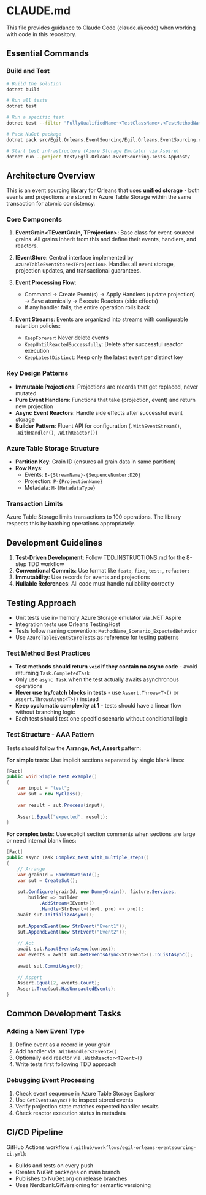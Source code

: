 # CLAUDE.md

This file provides guidance to Claude Code (claude.ai/code) when working with code in this repository.

## Essential Commands

### Build and Test
```bash
# Build the solution
dotnet build

# Run all tests
dotnet test

# Run a specific test
dotnet test --filter "FullyQualifiedName~<TestClassName>.<TestMethodName>"

# Pack NuGet package
dotnet pack src/Egil.Orleans.EventSourcing/Egil.Orleans.EventSourcing.csproj -c Release

# Start test infrastructure (Azure Storage Emulator via Aspire)
dotnet run --project test/Egil.Orleans.EventSourcing.Tests.AppHost/
```

## Architecture Overview

This is an event sourcing library for Orleans that uses **unified storage** - both events and projections are stored in Azure Table Storage within the same transaction for atomic consistency.

### Core Components

1. **EventGrain<TEventGrain, TProjection>**: Base class for event-sourced grains. All grains inherit from this and define their events, handlers, and reactors.

2. **IEventStore<TProjection>**: Central interface implemented by `AzureTableEventStore<TProjection>`. Handles all event storage, projection updates, and transactional guarantees.

3. **Event Processing Flow**:
   - Command → Create Event(s) → Apply Handlers (update projection) → Save atomically → Execute Reactors (side effects)
   - If any handler fails, the entire operation rolls back

4. **Event Streams**: Events are organized into streams with configurable retention policies:
   - `KeepForever`: Never delete events
   - `KeepUntilReactedSuccessfully`: Delete after successful reactor execution
   - `KeepLatestDistinct`: Keep only the latest event per distinct key

### Key Design Patterns

- **Immutable Projections**: Projections are records that get replaced, never mutated
- **Pure Event Handlers**: Functions that take (projection, event) and return new projection
- **Async Event Reactors**: Handle side effects after successful event storage
- **Builder Pattern**: Fluent API for configuration (`.WithEventStream()`, `.WithHandler()`, `.WithReactor()`)

### Azure Table Storage Structure

- **Partition Key**: Grain ID (ensures all grain data in same partition)
- **Row Keys**:
  - Events: `E-{StreamName}-{SequenceNumber:D20}`
  - Projection: `P-{ProjectionName}`
  - Metadata: `M-{MetadataType}`

### Transaction Limits

Azure Table Storage limits transactions to 100 operations. The library respects this by batching operations appropriately.

## Development Guidelines

1. **Test-Driven Development**: Follow TDD_INSTRUCTIONS.md for the 8-step TDD workflow
2. **Conventional Commits**: Use format like `feat:`, `fix:`, `test:`, `refactor:`
3. **Immutability**: Use records for events and projections
4. **Nullable References**: All code must handle nullability correctly

## Testing Approach

- Unit tests use in-memory Azure Storage emulator via .NET Aspire
- Integration tests use Orleans TestingHost
- Tests follow naming convention: `MethodName_Scenario_ExpectedBehavior`
- Use `AzureTableEventStoreTests` as reference for testing patterns

### Test Method Best Practices
- **Test methods should return `void` if they contain no async code** - avoid returning `Task.CompletedTask`
- Only use `async Task` when the test actually awaits asynchronous operations
- **Never use try/catch blocks in tests** - use `Assert.Throws<T>()` or `Assert.ThrowsAsync<T>()` instead
- **Keep cyclomatic complexity at 1** - tests should have a linear flow without branching logic
- Each test should test one specific scenario without conditional logic

### Test Structure - AAA Pattern
Tests should follow the **Arrange, Act, Assert** pattern:

**For simple tests**: Use implicit sections separated by single blank lines:
```csharp
[Fact]
public void Simple_test_example()
{
    var input = "test";
    var sut = new MyClass();
    
    var result = sut.Process(input);
    
    Assert.Equal("expected", result);
}
```

**For complex tests**: Use explicit section comments when sections are large or need internal blank lines:
```csharp
[Fact]
public async Task Complex_test_with_multiple_steps()
{
    // Arrange
    var grainId = RandomGrainId();
    var sut = CreateSut();
    
    sut.Configure(grainId, new DummyGrain(), fixture.Services,
        builder => builder
            .AddStream<IEvent>()
            .Handle<StrEvent>((evt, pro) => pro));
    await sut.InitializeAsync();
    
    sut.AppendEvent(new StrEvent("Event1"));
    sut.AppendEvent(new StrEvent("Event2"));
    
    // Act
    await sut.ReactEventsAsync(context);
    var events = await sut.GetEventsAsync<StrEvent>().ToListAsync();
    
    await sut.CommitAsync();
    
    // Assert
    Assert.Equal(2, events.Count);
    Assert.True(sut.HasUnreactedEvents);
}
```

## Common Development Tasks

### Adding a New Event Type
1. Define event as a record in your grain
2. Add handler via `.WithHandler<TEvent>()` 
3. Optionally add reactor via `.WithReactor<TEvent>()`
4. Write tests first following TDD approach

### Debugging Event Processing
1. Check event sequence in Azure Table Storage Explorer
2. Use `GetEventsAsync()` to inspect stored events
3. Verify projection state matches expected handler results
4. Check reactor execution status in metadata

## CI/CD Pipeline

GitHub Actions workflow (`.github/workflows/egil-orleans-eventsourcing-ci.yml`):
- Builds and tests on every push
- Creates NuGet packages on main branch
- Publishes to NuGet.org on release branches
- Uses Nerdbank.GitVersioning for semantic versioning